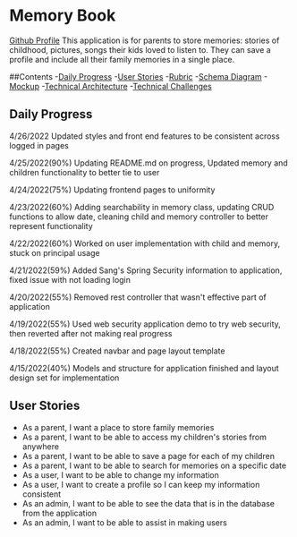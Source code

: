 # Memory Book
[Github Profile](https://github.com/dlucarelli)
This application is for parents to store memories: stories of childhood, pictures, songs their kids loved to listen to. They can save a profile and include all their family memories in a single place. 

##Contents
-[Daily Progress](#Daily-Progress)
-[User Stories](#User-Stories)
-[Rubric](https://docs.google.com/document/d/1HLKr_fA5qU1hv2aJd7WJ616jocwgIsq72M2WDrX2Fqo/edit?usp=sharing)
-[Schema Diagram](https://drive.google.com/file/d/1z2q6k44GsUyx3PGf6He0Na6A_To_Q75W/view?usp=sharing)
-[Mockup]()
-[Technical Architecture](https://drive.google.com/file/d/1Bry7s2u40DaCE064v7mUSFdPiZlGDqrH/view?usp=sharing)
-[Technical Challenges](#Technical-Challenges)

## Daily Progress

4/26/2022
Updated styles and front end features to be consistent across logged in pages

4/25/2022(90%)
Updating README.md on progress, Updated memory and children functionality to better tie to user

4/24/2022(75%)
Updating frontend pages to uniformity

4/23/2022(60%)
Adding searchability in memory class, updating CRUD functions to allow date, cleaning child and memory controller to better represent functionality

4/22/2022(60%)
Worked on user implementation with child and memory, stuck on principal usage

4/21/2022(59%)
Added Sang's Spring Security information to application, fixed issue with not loading login

4/20/2022(55%)
Removed rest controller that wasn't effective part of application

4/19/2022(55%)
Used web security application demo to try web security, then reverted after not making real progress

4/18/2022(55%)
Created navbar and page layout template

4/15/2022(40%)
Models and structure for application finished and layout design set for implementation


## User Stories
- As a parent, I want a place to store family memories
- As a parent, I want to be able to access my children's stories from anywhere
- As a parent, I want to be able to save a page for each of my children
- As a parent, I want to be able to search for memories on a specific date
- As a user, I want to be able to change my information
- As a user, I want to create a profile so I can keep my information consistent
- As an admin, I want to be able to see the data that is in the database from the application
- As an admin, I want to be able to assist in making users

